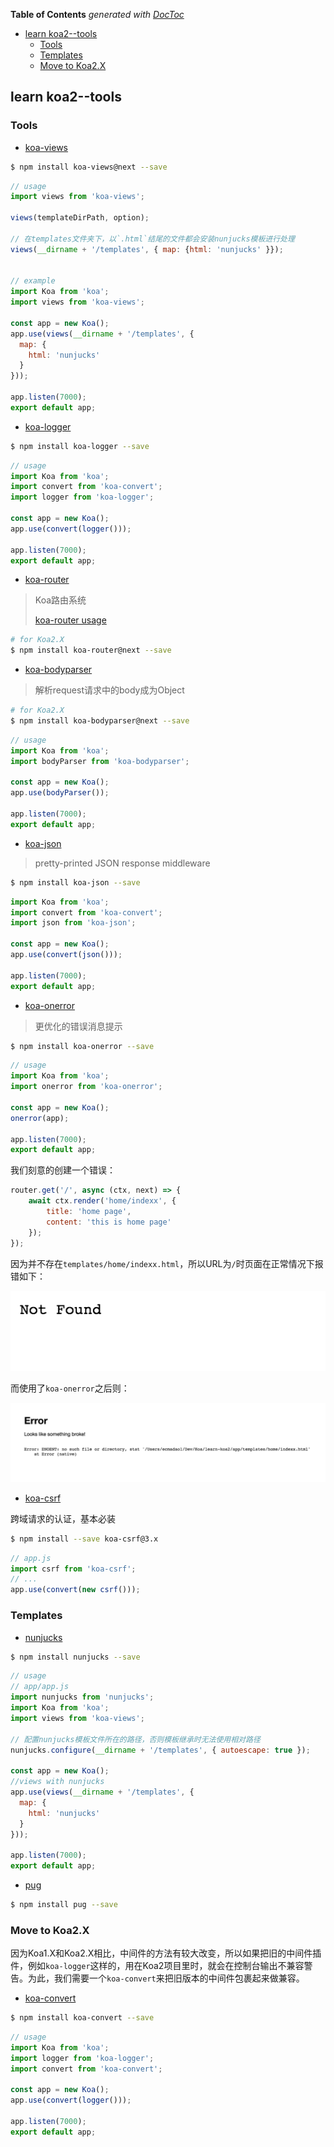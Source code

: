 <!-- START doctoc generated TOC please keep comment here to allow auto update -->
<!-- DON'T EDIT THIS SECTION, INSTEAD RE-RUN doctoc TO UPDATE -->
**Table of Contents**  *generated with [DocToc](https://github.com/thlorenz/doctoc)*

- [learn koa2--tools](#learn-koa2--tools)
  - [Tools](#tools)
  - [Templates](#templates)
  - [Move to Koa2.X](#move-to-koa2x)

<!-- END doctoc generated TOC please keep comment here to allow auto update -->

## learn koa2--tools

### Tools

- [koa-views](https://github.com/queckezz/koa-views/)

```bash
$ npm install koa-views@next --save
```

```javascript
// usage
import views from 'koa-views';

views(templateDirPath, option);

// 在templates文件夹下，以`.html`结尾的文件都会安装nunjucks模板进行处理
views(__dirname + '/templates', { map: {html: 'nunjucks' }});


// example
import Koa from 'koa';
import views from 'koa-views';

const app = new Koa();
app.use(views(__dirname + '/templates', {
  map: {
    html: 'nunjucks'
  }
}));

app.listen(7000);
export default app;
```

- [koa-logger](https://github.com/koajs/logger)

```bash
$ npm install koa-logger --save
```

```javascript
// usage
import Koa from 'koa';
import convert from 'koa-convert';
import logger from 'koa-logger';

const app = new Koa();
app.use(convert(logger()));

app.listen(7000);
export default app;
```

- [koa-router](https://github.com/alexmingoia/koa-router/tree/master)

> Koa路由系统
> 
> [koa-router usage](https://github.com/ecmadao/Coding-Guide/blob/master/Notes/NodeJS/KOA/learn%20koa2--router.md)

```bash
# for Koa2.X
$ npm install koa-router@next --save
```

- [koa-bodyparser](https://github.com/koajs/bodyparser)

> 解析request请求中的body成为Object

```bash
# for Koa2.X
$ npm install koa-bodyparser@next --save
```

```javascript
// usage
import Koa from 'koa';
import bodyParser from 'koa-bodyparser';

const app = new Koa();
app.use(bodyParser());

app.listen(7000);
export default app;
```

- [koa-json](https://github.com/koajs/json)

> pretty-printed JSON response middleware

```bash
$ npm install koa-json --save
```

```javascript
import Koa from 'koa';
import convert from 'koa-convert';
import json from 'koa-json';

const app = new Koa();
app.use(convert(json()));

app.listen(7000);
export default app;
```

- [koa-onerror](https://github.com/koajs/onerror)

> 更优化的错误消息提示

```bash
$ npm install koa-onerror --save
```

```javascript
// usage
import Koa from 'koa';
import onerror from 'koa-onerror';

const app = new Koa();
onerror(app);

app.listen(7000);
export default app;
```

我们刻意的创建一个错误：

```javascript
router.get('/', async (ctx, next) => {
    await ctx.render('home/indexx', {
        title: 'home page',
        content: 'this is home page'
    });
});
```

因为并不存在`templates/home/indexx.html`，所以URL为`/`时页面在正常情况下报错如下：

![without koa-onerror](../../../image/koa/without-koa-onerror.png)

而使用了`koa-onerror`之后则：

![with koa-onerror](../../../image/koa/with-koa-onerror.png)

- [koa-csrf](https://github.com/koajs/csrf)

跨域请求的认证，基本必装

```bash
$ npm install --save koa-csrf@3.x
```

```javascript
// app.js
import csrf from 'koa-csrf';
// ...
app.use(convert(new csrf()));
```

### Templates

- [nunjucks](https://github.com/mozilla/nunjucks)

```bash
$ npm install nunjucks --save
```

```javascript
// usage
// app/app.js
import nunjucks from 'nunjucks';
import Koa from 'koa';
import views from 'koa-views';

// 配置nunjucks模板文件所在的路径，否则模板继承时无法使用相对路径
nunjucks.configure(__dirname + '/templates', { autoescape: true });

const app = new Koa();
//views with nunjucks
app.use(views(__dirname + '/templates', {
  map: {
    html: 'nunjucks'
  }
}));

app.listen(7000);
export default app;
```

- [pug](https://github.com/pugjs/pug)

```bash
$ npm install pug --save
```

### Move to Koa2.X

因为Koa1.X和Koa2.X相比，中间件的方法有较大改变，所以如果把旧的中间件插件，例如`koa-logger`这样的，用在Koa2项目里时，就会在控制台输出不兼容警告。为此，我们需要一个`koa-convert`来把旧版本的中间件包裹起来做兼容。

- [koa-convert](https://github.com/koajs/convert)

```bash
$ npm install koa-convert --save
```

```javascript
// usage
import Koa from 'koa';
import logger from 'koa-logger';
import convert from 'koa-convert';

const app = new Koa();
app.use(convert(logger()));

app.listen(7000);
export default app;
```
